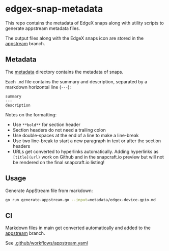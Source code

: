 # edgex-snap-metadata
This repo contains the metadata of EdgeX snaps along with utility scripts to generate appstream metadata files.

The output files along with the EdgeX snaps icon are stored in the [appstream] branch.

## Metadata

The [metadata](metadata) directory contains the metadata of snaps.

Each `.md` file contains the summary and description, separated by a markdown horizontal line (`---`):
```
summary
---
description
```

Notes on the formatting:
* Use `**bold**` for section header
* Section headers do not need a trailing colon
* Use double-spaces at the end of a line to make a line-break
* Use two line-break to start a new paragraph in text or after the section headers
* URLs get converted to hyperlinks automatically. Adding hyperlinks as `[title](url)` work on Github and in the snapcraft.io preview but will not be rendered on the final snapcraft.io listing!


## Usage

Generate AppStream file from markdown:
```bash
go run generate-appstream.go --input=metadata/edgex-device-gpio.md
```

## CI
Markdown files in main get converted automatically and added to the [appstream] branch.

See [.github/workflows/appstream.yaml](.github/workflows/appstream.yaml)

[appstream]: https://github.com/canonical/edgex-snap-metadata/tree/appstream
